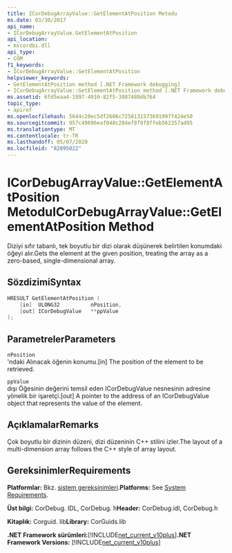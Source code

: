 ```yaml
---
title: ICorDebugArrayValue::GetElementAtPosition Metodu
ms.date: 03/30/2017
api_name:
- ICorDebugArrayValue.GetElementAtPosition
api_location:
- mscordbi.dll
api_type:
- COM
f1_keywords:
- ICorDebugArrayValue::GetElementAtPosition
helpviewer_keywords:
- GetElementAtPosition method [.NET Framework debugging]
- ICorDebugArrayValue::GetElementAtPosition method [.NET Framework debugging]
ms.assetid: 6fd5eaa4-1997-4910-82f5-3887480db764
topic_type:
- apiref
ms.openlocfilehash: 5644c20ec5df2606c7258131573691997f424e50
ms.sourcegitcommit: 957c49696eaf048c284ef8f9f8ffeb562357ad95
ms.translationtype: MT
ms.contentlocale: tr-TR
ms.lasthandoff: 05/07/2020
ms.locfileid: "82895022"
---
```

# <a name="icordebugarrayvaluegetelementatposition-method"></a><span data-ttu-id="0cb4f-102">ICorDebugArrayValue::GetElementAtPosition Metodu</span><span class="sxs-lookup"><span data-stu-id="0cb4f-102">ICorDebugArrayValue::GetElementAtPosition Method</span></span>
<span data-ttu-id="0cb4f-103">Diziyi sıfır tabanlı, tek boyutlu bir dizi olarak düşünerek belirtilen konumdaki öğeyi alır.</span><span class="sxs-lookup"><span data-stu-id="0cb4f-103">Gets the element at the given position, treating the array as a zero-based, single-dimensional array.</span></span>  
  
## <a name="syntax"></a><span data-ttu-id="0cb4f-104">Sözdizimi</span><span class="sxs-lookup"><span data-stu-id="0cb4f-104">Syntax</span></span>  
  
```cpp  
HRESULT GetElementAtPosition (  
    [in]  ULONG32          nPosition,  
    [out] ICorDebugValue   **ppValue  
);  
```  
  
## <a name="parameters"></a><span data-ttu-id="0cb4f-105">Parametreler</span><span class="sxs-lookup"><span data-stu-id="0cb4f-105">Parameters</span></span>  
 `nPosition`  
 <span data-ttu-id="0cb4f-106">'ndaki Alınacak öğenin konumu.</span><span class="sxs-lookup"><span data-stu-id="0cb4f-106">[in] The position of the element to be retrieved.</span></span>  
  
 `ppValue`  
 <span data-ttu-id="0cb4f-107">dışı Öğesinin değerini temsil eden ICorDebugValue nesnesinin adresine yönelik bir işaretçi.</span><span class="sxs-lookup"><span data-stu-id="0cb4f-107">[out] A pointer to the address of an ICorDebugValue object that represents the value of the element.</span></span>  
  
## <a name="remarks"></a><span data-ttu-id="0cb4f-108">Açıklamalar</span><span class="sxs-lookup"><span data-stu-id="0cb4f-108">Remarks</span></span>  
 <span data-ttu-id="0cb4f-109">Çok boyutlu bir dizinin düzeni, dizi düzeninin C++ stilini izler.</span><span class="sxs-lookup"><span data-stu-id="0cb4f-109">The layout of a multi-dimension array follows the C++ style of array layout.</span></span>  
  
## <a name="requirements"></a><span data-ttu-id="0cb4f-110">Gereksinimler</span><span class="sxs-lookup"><span data-stu-id="0cb4f-110">Requirements</span></span>  
 <span data-ttu-id="0cb4f-111">**Platformlar:** Bkz. [sistem gereksinimleri](../../get-started/system-requirements.md).</span><span class="sxs-lookup"><span data-stu-id="0cb4f-111">**Platforms:** See [System Requirements](../../get-started/system-requirements.md).</span></span>  
  
 <span data-ttu-id="0cb4f-112">**Üst bilgi:** CorDebug. IDL, CorDebug. h</span><span class="sxs-lookup"><span data-stu-id="0cb4f-112">**Header:** CorDebug.idl, CorDebug.h</span></span>  
  
 <span data-ttu-id="0cb4f-113">**Kitaplık:** Corguid. lib</span><span class="sxs-lookup"><span data-stu-id="0cb4f-113">**Library:** CorGuids.lib</span></span>  
  
 <span data-ttu-id="0cb4f-114">**.NET Framework sürümleri:**[!INCLUDE[net_current_v10plus](../../../../includes/net-current-v10plus-md.md)]</span><span class="sxs-lookup"><span data-stu-id="0cb4f-114">**.NET Framework Versions:** [!INCLUDE[net_current_v10plus](../../../../includes/net-current-v10plus-md.md)]</span></span>

